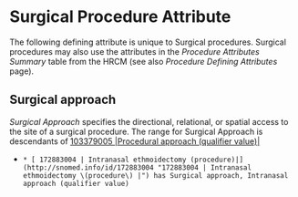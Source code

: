 # Surgical Procedure Attribute

The following defining attribute is unique to Surgical procedures. Surgical procedures may also use the attributes in the  _Procedure Attributes Summary_ table from the HRCM (see also  _Procedure Defining Attributes_ page).

## Surgical approach

 _Surgical Approach_ specifies the directional, relational, or spatial access to the site of a surgical procedure. The range for Surgical Approach is descendants of [103379005 |Procedural approach (qualifier value)|](http://snomed.info/id/103379005)

  *     * [ 172883004 | Intranasal ethmoidectomy (procedure)|](http://snomed.info/id/172883004 "172883004 | Intranasal ethmoidectomy \(procedure\) |") has Surgical approach, Intranasal approach (qualifier value)

